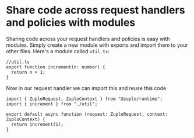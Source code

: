 # Share code across request handlers and policies with modules

Sharing code across your request handlers and policies is easy with modules.
Simply create a new module with exports and import them to your other files.
Here's a module called `util.ts`:

```tsx
//util.ts
export function increment(n: number) {
  return n + 1;
}
```

Now in our request handler we can import this and reuse this code

```tsx
import { ZuploRequest, ZuploContext } from "@zuplo/runtime";
import { increment } from "./util";

export default async function (request: ZuploRequest, context: ZuploContext) {
  return increment(1);
}
```
